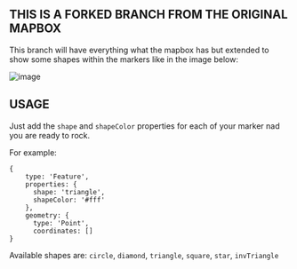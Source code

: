 ## THIS IS A FORKED BRANCH FROM THE ORIGINAL MAPBOX 

This branch will have everything what the mapbox has but extended to show some shapes within the markers like in the image below:

![image](https://user-images.githubusercontent.com/351018/214601445-6b905003-849b-4e60-b1d1-4fda58b5ab4b.png)

## USAGE

Just add the `shape` and `shapeColor` properties for each of your marker nad you are ready to rock.

For example: 

```
{
    type: 'Feature',
    properties: {
      shape: 'triangle', 
      shapeColor: '#fff'
    },
    geometry: {
      type: 'Point',
      coordinates: []
}
```

Available shapes are: `circle`, `diamond`, `triangle`, `square`, `star`, `invTriangle`
